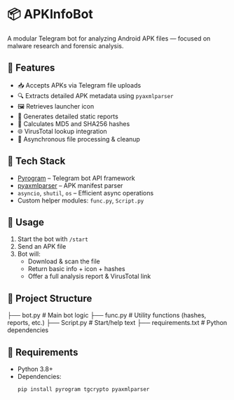 # 📦 APKInfoBot

A modular Telegram bot for analyzing Android APK files — focused on malware research and forensic analysis.

## 🚀 Features

- 📥 Accepts APKs via Telegram file uploads  
- 🔍 Extracts detailed APK metadata using `pyaxmlparser`
- 🖼️ Retrieves launcher icon
- 📝 Generates detailed static reports
- 🧮 Calculates MD5 and SHA256 hashes
- 🌐 VirusTotal lookup integration
- 🔁 Asynchronous file processing & cleanup

## 🧠 Tech Stack

- [Pyrogram](https://docs.pyrogram.org/) – Telegram bot API framework  
- [pyaxmlparser](https://github.com/iaml00t/pyaxmlparser) – APK manifest parser  
- `asyncio`, `shutil`, `os` – Efficient async operations  
- Custom helper modules: `func.py`, `Script.py`  

## 📂 Usage

1. Start the bot with `/start`
2. Send an APK file
3. Bot will:
   - Download & scan the file
   - Return basic info + icon + hashes
   - Offer a full analysis report & VirusTotal link

## 🧩 Project Structure

├── bot.py # Main bot logic
├── func.py # Utility functions (hashes, reports, etc.)
├── Script.py # Start/help text
├── requirements.txt # Python dependencies


## 🧪 Requirements

- Python 3.8+
- Dependencies:
  ```bash
  pip install pyrogram tgcrypto pyaxmlparser
  ```
